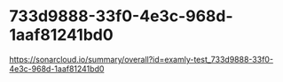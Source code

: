 # 733d9888-33f0-4e3c-968d-1aaf81241bd0
https://sonarcloud.io/summary/overall?id=examly-test_733d9888-33f0-4e3c-968d-1aaf81241bd0
